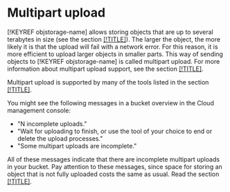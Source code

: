 # Multipart upload

[!KEYREF objstorage-name] allows storing objects that are up to several terabytes in size (see the section [[!TITLE]](limits.md)). The larger the object, the more likely it is that the upload will fail with a network error. For this reason, it is more efficient to upload larger objects in smaller parts. This way of sending objects to [!KEYREF objstorage-name] is called multipart upload. For more information about multipart upload support, see the section [[!TITLE]](../s3/api-ref/multipart.md).

Multipart upload is supported by many of the tools listed in the section [[!TITLE]](../instruments/index.md).

You might see the following messages in a bucket overview in the Cloud management console:

- "N incomplete uploads."
- "Wait for uploading to finish, or use the tool of your choice to end or delete the upload processes."
- "Some multipart uploads are incomplete."

All of these messages indicate that there are incomplete multipart uploads in your bucket. Pay attention to these messages, since space for storing an object that is not fully uploaded costs the same as usual. Read the section [[!TITLE]](../pricing.md).

